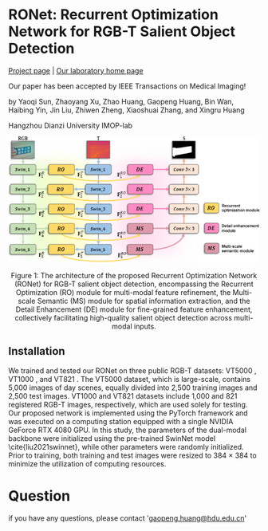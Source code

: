 # RONet:  Recurrent Optimization Network for RGB-T Salient Object Detection

[Project page](https://github.com/IMOP-lab/RONet) | [Our laboratory home page](https://github.com/IMOP-lab) 

Our paper has been accepted by IEEE Transactions on Medical Imaging!

by Yaoqi Sun, Zhaoyang Xu, Zhao Huang, Gaopeng Huang, Bin Wan, Haibing Yin, Jin Liu, Zhiwen Zheng, Xiaoshuai Zhang, and
Xingru Huang

Hangzhou Dianzi University IMOP-lab

<div align=center>
  <img src="https://github.com/IMOP-lab/RONet/blob/main/figures/stru.png">
</div>
<p align=center>
  Figure 1: The architecture of the proposed Recurrent Optimization Network (RONet) for RGB-T salient object detection, encompassing the Recurrent Optimization (RO) module for multi-modal feature refinement, the Multi-scale Semantic (MS) module for spatial information extraction, and the Detail Enhancement (DE) module for fine-grained feature enhancement, collectively facilitating high-quality salient object detection across multi-modal inputs.
</p>

## Installation

We trained and tested our RONet on three public RGB-T datasets: VT5000 , VT1000 , and VT821 . The VT5000 dataset, which is large-scale, contains 5,000 images of day scenes, equally divided into 2,500 training images and 2,500 test images. VT1000 and VT821 datasets include 1,000 and 821 registered RGB-T images, respectively, which are used solely for testing. Our proposed network is implemented using the PyTorch framework and was executed on a computing station equipped with a single NVIDIA GeForce RTX 4080 GPU. In this study, the parameters of the dual-modal backbone were initialized using the pre-trained SwinNet model \cite{liu2021swinnet}, while other parameters were randomly initialized. Prior to training, both training and test images were resized to 384 × 384 to minimize the utilization of computing resources. 

# Question

if you have any questions, please contact 'gaopeng.huang@hdu.edu.cn'
